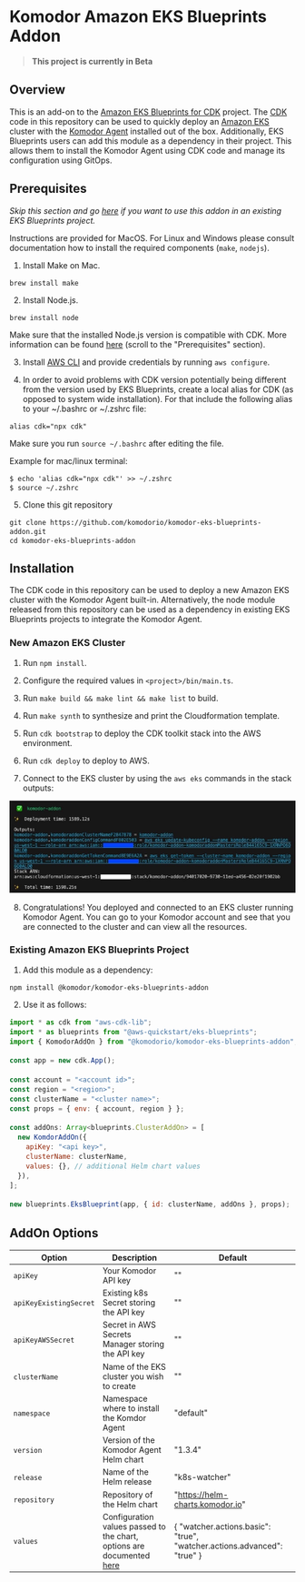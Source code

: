 # Komodor Amazon EKS Blueprints Addon

> **This project is currently in Beta**

## Overview

This is an add-on to the [Amazon EKS Blueprints for CDK](https://github.com/aws-quickstart/cdk-eks-blueprints) project. The [CDK](https://aws.amazon.com/cdk/) code in this repository can be used to quickly deploy an [Amazon EKS](https://aws.amazon.com/eks/) cluster with the [Komodor Agent](https://github.com/komodorio/helm-charts/tree/master/charts/k8s-watcher) installed out of the box. Additionally, EKS Blueprints users can add this module as a dependency in their project. This allows them to install the Komodor Agent using CDK code and manage its configuration using GitOps.

## Prerequisites

_Skip this section and go [here](#existing-amazon-eks-blueprints-project) if you want to use this addon in an existing EKS Blueprints project._

Instructions are provided for MacOS. For Linux and Windows please consult documentation how to install the required components (`make`, `nodejs`).

1. Install Make on Mac.

```
brew install make
```

2. Install Node.js.

```
brew install node
```

Make sure that the installed Node.js version is compatible with CDK. More information can be found [here](https://docs.aws.amazon.com/cdk/latest/guide/getting_started.html#:~:text=All%20AWS%20CDK,a%20different%20recommendation.) (scroll to the "Prerequisites" section).

3. Install [AWS CLI](https://docs.aws.amazon.com/cli/latest/userguide/getting-started-install.html) and provide credentials by running `aws configure`.

4. In order to avoid problems with CDK version potentially being different from the version used by EKS Blueprints, create a local alias for CDK (as opposed to system wide installation). For that include the following alias to your ~/.bashrc or ~/.zshrc file:

```
alias cdk="npx cdk"
```

Make sure you run `source ~/.bashrc` after editing the file.

Example for mac/linux terminal:

```
$ echo 'alias cdk="npx cdk"' >> ~/.zshrc
$ source ~/.zshrc
```

5. Clone this git repository

```
git clone https://github.com/komodorio/komodor-eks-blueprints-addon.git
cd komodor-eks-blueprints-addon
```

## Installation

The CDK code in this repository can be used to deploy a new Amazon EKS cluster with the Komodor Agent built-in. Alternatively, the node module released from this repository can be used as a dependency in existing EKS Blueprints projects to integrate the Komodor Agent.

### New Amazon EKS Cluster

1. Run `npm install`.

2. Configure the required values in `<project>/bin/main.ts`.

3. Run `make build && make lint && make list` to build.

4. Run `make synth` to synthesize and print the Cloudformation template.

5. Run `cdk bootstrap` to deploy the CDK toolkit stack into the AWS environment.

6. Run `cdk deploy` to deploy to AWS.

7. Connect to the EKS cluster by using the `aws eks` commands in the stack outputs:

![Stack outputs](docs/images/deploy_success.jpeg)

8. Congratulations! You deployed and connected to an EKS cluster running Komodor Agent. You can go to your Komodor account and see that you are connected to the cluster and can view all the resources.

### Existing Amazon EKS Blueprints Project

1. Add this module as a dependency:

```
npm install @komodor/komodor-eks-blueprints-addon
```

2. Use it as follows:

```js
import * as cdk from "aws-cdk-lib";
import * as blueprints from "@aws-quickstart/eks-blueprints";
import { KomodorAddOn } from "@komodorio/komodor-eks-blueprints-addon";

const app = new cdk.App();

const account = "<account id>";
const region = "<region>";
const clusterName = "<cluster name>";
const props = { env: { account, region } };

const addOns: Array<blueprints.ClusterAddOn> = [
  new KomdorAddOn({
    apiKey: "<api key>",
    clusterName: clusterName,
    values: {}, // additional Helm chart values
  }),
];

new blueprints.EksBlueprint(app, { id: clusterName, addOns }, props);
```

## AddOn Options

| Option                 | Description                                                                                                                                                    | Default                                                                 |
| ---------------------- | -------------------------------------------------------------------------------------------------------------------------------------------------------------- | ----------------------------------------------------------------------- |
| `apiKey`               | Your Komodor API key                                                                                                                                           | ""                                                                      |
| `apiKeyExistingSecret` | Existing k8s Secret storing the API key                                                                                                                        | ""                                                                      |
| `apiKeyAWSSecret`      | Secret in AWS Secrets Manager storing the API key                                                                                                              | ""                                                                      |
| `clusterName`          | Name of the EKS cluster you wish to create                                                                                                                     | ""                                                                      |
| `namespace`            | Namespace where to install the Komdor Agent                                                                                                                    | "default"                                                               |
| `version`              | Version of the Komodor Agent Helm chart                                                                                                                        | "1.3.4"                                                                 |
| `release`              | Name of the Helm release                                                                                                                                       | "k8s-watcher"                                                           |
| `repository`           | Repository of the Helm chart                                                                                                                                   | "https://helm-charts.komodor.io"                                        |
| `values`               | Configuration values passed to the chart, options are documented [here](https://github.com/komodorio/helm-charts/tree/master/charts/k8s-watcher#configuration) | { "watcher.actions.basic": "true", "watcher.actions.advanced": "true" } |

